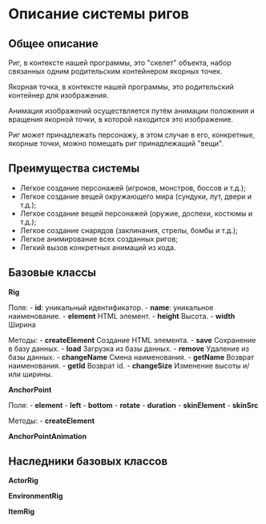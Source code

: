 # Описание системы ригов

## Общее описание

  Риг, в контексте нашей программы, это "скелет" объекта, набор связанных одним родительским контейнером якорных точек.
  
  Якорная точка, в контексте нашей программы, это родительский контейнер для изображения.
  
  Анимация изображений осуществляется путём анимации положения и вращения якорной точки, в которой находится это изображение.
  
  Риг может принадлежать персонажу, в этом случае в его, конкретные, якорные точки, можно помещать риг принадлежащий "вещи".
  
## Преимущества системы

  - Легкое создание персонажей (игроков, монстров, боссов и т.д.);
  - Легкое создание вещей окружающего мира (сундуки, лут, двери и т.д.);
  - Легкое создание вещей персонажей (оружие, доспехи, костюмы и т.д.);
  - Легкое создание снарядов (заклинания, стрелы, бомбы и т.д.);
  - Легкое анимирование всех созданных ригов;
  - Легкий вызов конкретных анимаций из кода.
  
## Базовые классы

  **Rig**
  
  Поля:
      - **id**: уникальный идентификатор.
      - **name**: уникальное наименование.
      - **element**
        HTML элемент.
      - **height**
        Высота.
      - **width**
        Ширина
    
  Методы:
    - **createElement**
        Создание HTML элемента.
    - **save**
        Сохранение в базу данных.
    - **load**
        Загрузка из базы данных.
    - **remove**
        Удаление из базы данных.
    - **changeName**
        Смена наименования.
    - **getName**
        Возврат наименования.
    - **getId**
        Возврат id.
    - **changeSize**
        Изменение высоты и/или ширины.
  
  **AnchorPoint**
  
  Поля:
    - **element**
    - **left**
    - **bottom**
    - **rotate**
    - **duration**
    - **skinElement**
    - **skinSrc**
    
  Методы:
    - **createElement**
  
  **AnchorPointAnimation**
  
## Наследники базовых классов

  **ActorRig**
  
  **EnvironmentRig**
  
  **ItemRig**
  
  
